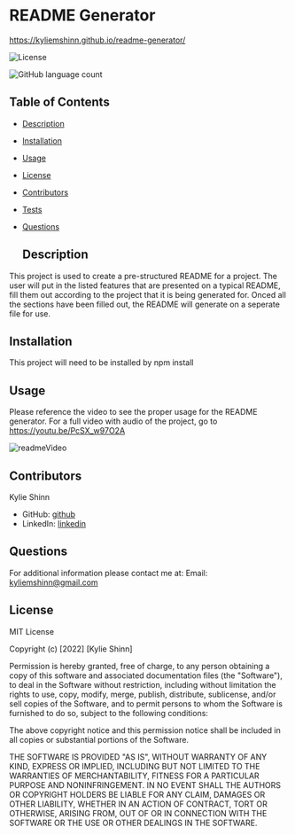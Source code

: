 
# README Generator

https://kyliemshinn.github.io/readme-generator/

![License](https://img.shields.io/badge/License-MIT-yellow.svg)

![GitHub language count](https://img.shields.io/github/languages/count/kyliemshinn/readme-generator)


 ## Table of Contents
  
- [Description](#description)
- [Installation](#installation)
- [Usage](#usage)
- [License](#license)
- [Contributors](#contributors)
- [Tests](#tests)
- [Questions](#questions)
  
  ## Description
  
 This project is used to create a pre-structured README for a project. The user will put in the listed features that are presented on a typical README, fill them out according to the project that it is being generated for. Onced all the sections have been filled out, the README will generate on a seperate file for use.
  
  ## Installation
  
  This project will need to be installed by npm install
  
  ## Usage 
  
  Please reference the video to see the proper usage for the README generator.
  For a full video with audio of the project, go to https://youtu.be/PcSX_w97O2A

  ![readmeVideo](video-readme-gif.gif)


  ## Contributors
  
  Kylie Shinn

  - GitHub: [github](https://github.com/kyliemshinn)
  - LinkedIn: [linkedin](https://www.linkedin.com/feed/)
  
  ## Questions
  
  For additional information please contact me at:
  Email: kyliemshinn@gmail.com

  ## License

  MIT License

Copyright (c) [2022] [Kylie Shinn]

Permission is hereby granted, free of charge, to any person obtaining a copy
of this software and associated documentation files (the "Software"), to deal
in the Software without restriction, including without limitation the rights
to use, copy, modify, merge, publish, distribute, sublicense, and/or sell
copies of the Software, and to permit persons to whom the Software is
furnished to do so, subject to the following conditions:

The above copyright notice and this permission notice shall be included in all
copies or substantial portions of the Software.

THE SOFTWARE IS PROVIDED "AS IS", WITHOUT WARRANTY OF ANY KIND, EXPRESS OR
IMPLIED, INCLUDING BUT NOT LIMITED TO THE WARRANTIES OF MERCHANTABILITY,
FITNESS FOR A PARTICULAR PURPOSE AND NONINFRINGEMENT. IN NO EVENT SHALL THE
AUTHORS OR COPYRIGHT HOLDERS BE LIABLE FOR ANY CLAIM, DAMAGES OR OTHER
LIABILITY, WHETHER IN AN ACTION OF CONTRACT, TORT OR OTHERWISE, ARISING FROM,
OUT OF OR IN CONNECTION WITH THE SOFTWARE OR THE USE OR OTHER DEALINGS IN THE
SOFTWARE.


  